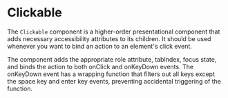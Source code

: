# Clickable

The `Clickable` component is a higher-order presentational component that adds necessary accessibility attributes to its children. It should be used whenever you want to bind an action to an element's click event.

The component adds the appropriate role attribute, tabIndex, focus state, and binds the action to both onClick and onKeyDown events. The onKeyDown event has a wrapping function that filters out all keys except the space key and enter key events, preventing accidental triggering of the function.
